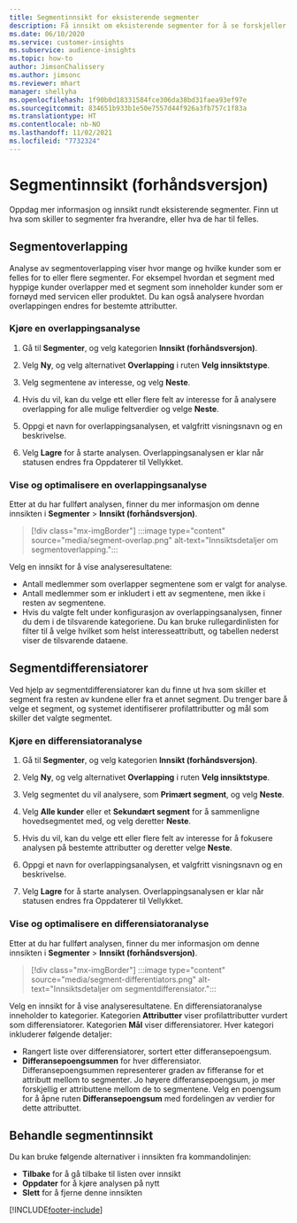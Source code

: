 ```yaml
---
title: Segmentinnsikt for eksisterende segmenter
description: Få innsikt om eksisterende segmenter for å se forskjeller og felles trekk.
ms.date: 06/10/2020
ms.service: customer-insights
ms.subservice: audience-insights
ms.topic: how-to
author: JimsonChalissery
ms.author: jimsonc
ms.reviewer: mhart
manager: shellyha
ms.openlocfilehash: 1f90b0d18331584fce306da38bd31faea93ef97e
ms.sourcegitcommit: 834651b933b1e50e7557d44f926a3fb757c1f83a
ms.translationtype: HT
ms.contentlocale: nb-NO
ms.lasthandoff: 11/02/2021
ms.locfileid: "7732324"
---
```

# <a name="segment-insights-preview"></a>Segmentinnsikt (forhåndsversjon)

Oppdag mer informasjon og innsikt rundt eksisterende segmenter. Finn ut hva som skiller to segmenter fra hverandre, eller hva de har til felles.

## <a name="segment-overlap"></a>Segmentoverlapping

Analyse av segmentoverlapping viser hvor mange og hvilke kunder som er felles for to eller flere segmenter. For eksempel hvordan et segment med hyppige kunder overlapper med et segment som inneholder kunder som er fornøyd med servicen eller produktet.
Du kan også analysere hvordan overlappingen endres for bestemte attributter.

### <a name="run-an-overlap-analysis"></a>Kjøre en overlappingsanalyse

1. Gå til **Segmenter**, og velg kategorien **Innsikt (forhåndsversjon)**.

1. Velg **Ny**, og velg alternativet **Overlapping** i ruten **Velg innsiktstype**.

1. Velg segmentene av interesse, og velg **Neste**.

1. Hvis du vil, kan du velge ett eller flere felt av interesse for å analysere overlapping for alle mulige feltverdier og velge **Neste**.

1. Oppgi et navn for overlappingsanalysen, et valgfritt visningsnavn og en beskrivelse.

1. Velg **Lagre** for å starte analysen. Overlappingsanalysen er klar når statusen endres fra Oppdaterer til Vellykket.

### <a name="view-and-optimize-an-overlap-analysis"></a>Vise og optimalisere en overlappingsanalyse

Etter at du har fullført analysen, finner du mer informasjon om denne innsikten i **Segmenter** > **Innsikt (forhåndsversjon)**.

> [!div class="mx-imgBorder"]
> :::image type="content" source="media/segment-overlap.png" alt-text="Innsiktsdetaljer om segmentoverlapping.":::

Velg en innsikt for å vise analyseresultatene:

- Antall medlemmer som overlapper segmentene som er valgt for analyse.
- Antall medlemmer som er inkludert i ett av segmentene, men ikke i resten av segmentene.
- Hvis du valgte felt under konfigurasjon av overlappingsanalysen, finner du dem i de tilsvarende kategoriene. Du kan bruke rullegardinlisten for filter til å velge hvilket som helst interesseattributt, og tabellen nederst viser de tilsvarende dataene.

## <a name="segment-differentiators"></a>Segmentdifferensiatorer

Ved hjelp av segmentdifferensiatorer kan du finne ut hva som skiller et segment fra resten av kundene eller fra et annet segment. Du trenger bare å velge et segment, og systemet identifiserer profilattributter og mål som skiller det valgte segmentet.

### <a name="run-a-differentiator-analysis"></a>Kjøre en differensiatoranalyse

1. Gå til **Segmenter**, og velg kategorien **Innsikt (forhåndsversjon)**.

1. Velg **Ny**, og velg alternativet **Overlapping** i ruten **Velg innsiktstype**.

1. Velg segmentet du vil analysere, som **Primært segment**, og velg **Neste**.

1. Velg **Alle kunder** eller et **Sekundært segment** for å sammenligne hovedsegmentet med, og velg deretter **Neste**.

1. Hvis du vil, kan du velge ett eller flere felt av interesse for å fokusere analysen på bestemte attributter og deretter velge **Neste**.

1. Oppgi et navn for overlappingsanalysen, et valgfritt visningsnavn og en beskrivelse.

1. Velg **Lagre** for å starte analysen. Overlappingsanalysen er klar når statusen endres fra Oppdaterer til Vellykket.

### <a name="view-and-optimize-a-differentiators-analysis"></a>Vise og optimalisere en differensiatoranalyse

Etter at du har fullført analysen, finner du mer informasjon om denne innsikten i **Segmenter** > **Innsikt (forhåndsversjon)**.

> [!div class="mx-imgBorder"]
> :::image type="content" source="media/segment-differentiators.png" alt-text="Innsiktsdetaljer om segmentdifferensiator.":::

Velg en innsikt for å vise analyseresultatene. En differensiatoranalyse inneholder to kategorier. Kategorien **Attributter** viser profilattributter vurdert som differensiatorer. Kategorien **Mål** viser differensiatorer. Hver kategori inkluderer følgende detaljer:

- Rangert liste over differensiatorer, sortert etter differansepoengsum.
- **Differansepoengsummen** for hver differensiator. Differansepoengsummen representerer graden av fifferanse for et attributt mellom to segmenter. Jo høyere differansepoengsum, jo mer forskjellig er attributtene mellom de to segmentene. Velg en poengsum for å åpne ruten **Differansepoengsum** med fordelingen av verdier for dette attributtet.

## <a name="manage-segment-insights"></a>Behandle segmentinnsikt

Du kan bruke følgende alternativer i innsikten fra kommandolinjen:

- **Tilbake** for å gå tilbake til listen over innsikt
- **Oppdater** for å kjøre analysen på nytt
- **Slett** for å fjerne denne innsikten


[!INCLUDE[footer-include](../includes/footer-banner.md)]

